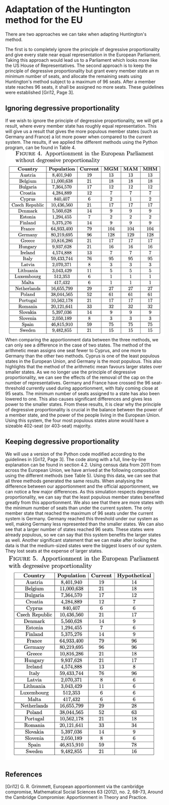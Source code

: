 # Adaptation of the Huntington method for the EU
There are two approaches we can take when adapting Huntington's method. 

The first is to completely ignore the principle of degressive proportionality and give every state near equal representation in the European Parliament. Taking this approach would lead us to a Parliament which looks more like the US House of Representatives. 
The second approach is to keep the principle of degressive proportionality but grant every member state an m minimum number of seats,  and allocate the remaining seats using Huntington's method subject to a maximum of 96 seats. After a member state reaches 96 seats, it shall be assigned no more seats. These guidelines were established [Gri12, Page 3]. 
  
## Ignoring degressive proportionality 
If we wish to ignore the principle of degressive proportionality, we will get a result, where every member state has roughly equal representation. This will give us a result that gives the more populous member states (such as Germany and France) a lot more power when compared to the current system. The results, if we applied the different methods using the Python program, can be found in Table 4. 
![The compositon of the European Parliament ignoring degressive proportionality](tables/wo_deg_prop.png)
When comparing the apportionment data between the three methods, we can only see a difference in the case of two states. The method of the arithmetic mean assigns one seat fewer to Cyprus, and one more to Germany than the other two methods. Cyprus is one of the least populous states in the European Union, and Germany is the most populous. This also highlights that the method of the arithmetic mean favours larger states over smaller states. 
As we no longer use the principle of degressive proportionality, we can see the effects of the removal of the cap on the number of representatives. Germany and France have crossed the 96 seat-threshold currently used during apportionment, with Italy coming close at 95 seats. 
The minimum number of seats assigned to a state has also been lowered to one. This also causes significant differences and gives less power to the smaller states. 
From these results, it is clear why the principle of degressive proportionality is crucial in the balance between the power of a member state, and the power of the people living in the European Union. Using this system, the four most populous states alone would have a sizeable 402-seat (or 403-seat) majority. 

## Keeping degressive proportionality
We will use a version of the Python code modified according to the guidelines in [Gri12, Page 3]. The code along with a full, line-by-line explanation can be found in section 4.2. Using census data from 2011 from across the European Union, we have arrived at the following composition using the different methods (see Table 5). 
Using this data, we can see that all three methods generated the same results. When analysing the difference between our apportionment and the official apportionment, we can notice a few major differences. 
As this simulation respects degressive proportionality, we can say that the least populous member states benefited greatly from this apportionment. We also see that there are more states with the minimum number of seats than under the current system. 
The only member state that reached the maximum of 96 seats under the current system is Germany. Germany reached this threshold under our system as well, making Germany less represented than the smaller states. 
We can also see that a larger number of states reached 96 seats. These states were already populous, so we can say that this system benefits the larger states as well. 
Another significant statement that we can make after looking the data is that the medium-sized states were the biggest losers of our system. They lost seats at the expense of larger states. 
![The compositon of the European Parliament keeping degressive proportionality](tables/w_deg_prop.png)

## References
[Gri12] 	G. R. Grimmett, European apportionment via the cambridge compromise, Mathematical Social Sciences 63 (2012), no. 2, 68–73, Around the Cambridge Compromise: Apportionment in Theory and Practice. 